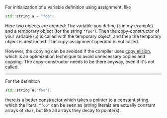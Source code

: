 For initialization of a variable definition using assignment, like

```cpp
std::string a = "foo";
```

Here two objects are created: The variable you define (`a` in my example) and a temporary object (for the string `"foo"`). Then the copy-constructor of your variable (`a`) is called with the temporary object, and then the temporary object is destructed. The copy-assignment operator is not called.

However, the copying can be avoided if the compiler uses [copy elision](http://en.wikipedia.org/wiki/Copy_elision), which is an optimization technique to avoid unnecessary copies and copying. The copy-constructor needs to be there anyway, even if it's not called.

---

For the definition

```cpp
std::string a("foo");
```

there is a better [constructor](http://en.cppreference.com/w/cpp/string/basic_string/basic_string) which takes a pointer to a constant string, which the literal `"foo"` can be seen as (string literals are actually constant arrays of `char`, but like all arrays they decay to pointers).